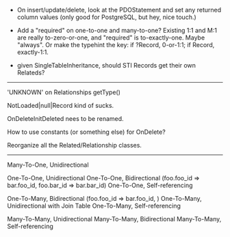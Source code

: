 - On insert/update/delete, look at the PDOStatement and set any returned column
  values (only good for PostgreSQL, but hey, nice touch.)

- Add a "required" on one-to-one and many-to-one? Existing 1:1 and M:1 are
  really to-zero-or-one, and "required" is to-exactly-one. Maybe "always".
  Or make the typehint the key: if ?Record, 0-or-1:1; if Record, exactly-1:1.

- given SingleTableInheritance, should STI Records get their own Relateds?

* * *

'UNKNOWN' on Relationships getType()

NotLoaded|null|Record kind of sucks.

OnDeleteInitDeleted nees to be renamed.

How to use constants (or something else) for OnDelete?

Reorganize all the Related/Relationship classes.

* * *
Many-To-One, Unidirectional

One-To-One, Unidirectional
One-To-One, Bidirectional (foo.foo_id => bar.foo_id, foo.bar_id => bar.bar_id)
One-To-One, Self-referencing

One-To-Many, Bidirectional (foo.foo_id => bar.foo_id, )
One-To-Many, Unidirectional with Join Table
One-To-Many, Self-referencing

Many-To-Many, Unidirectional
Many-To-Many, Bidirectional
Many-To-Many, Self-referencing
